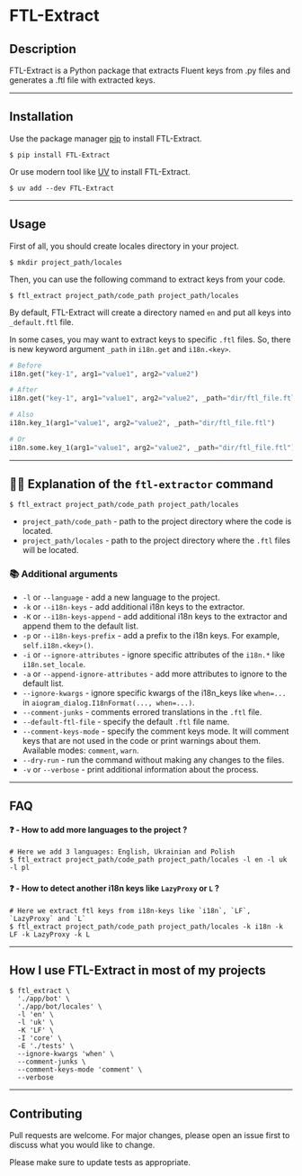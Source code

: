 # FTL-Extract

## Description

FTL-Extract is a Python package that extracts Fluent keys from .py files and generates a .ftl file with extracted keys.

***

## Installation

Use the package manager [pip](https://pip.pypa.io/en/stable) to install FTL-Extract.

```shell
$ pip install FTL-Extract
```

Or use modern tool like [UV](https://docs.astral.sh/uv/) to install FTL-Extract.

```shell
$ uv add --dev FTL-Extract
```

***

## Usage

First of all, you should create locales directory in your project.

```shell
$ mkdir project_path/locales
```

Then, you can use the following command to extract keys from your code.

```shell
$ ftl_extract project_path/code_path project_path/locales
```

By default, FTL-Extract will create a directory named `en` and put all keys into `_default.ftl` file.

In some cases, you may want to extract keys to specific `.ftl` files.
So, there is new keyword argument `_path` in `i18n.get` and `i18n.<key>`.

```python
# Before
i18n.get("key-1", arg1="value1", arg2="value2")

# After
i18n.get("key-1", arg1="value1", arg2="value2", _path="dir/ftl_file.ftl")

# Also
i18n.key_1(arg1="value1", arg2="value2", _path="dir/ftl_file.ftl")

# Or
i18n.some.key_1(arg1="value1", arg2="value2", _path="dir/ftl_file.ftl")
```

***

## 💁‍♂️ Explanation of the `ftl-extractor` command

```shell
$ ftl_extract project_path/code_path project_path/locales
```

- `project_path/code_path` - path to the project directory where the code is located.
- `project_path/locales` - path to the project directory where the `.ftl` files will be located.

### 📚 Additional arguments

- `-l` or `--language` - add a new language to the project.
- `-k` or `--i18n-keys` - add additional i18n keys to the extractor.
- `-K` or `--i18n-keys-append` - add additional i18n keys to the extractor and append them to the default list.
- `-p` or `--i18n-keys-prefix` - add a prefix to the i18n keys. For example, `self.i18n.<key>()`.
- `-i` or `--ignore-attributes` - ignore specific attributes of the `i18n.*` like `i18n.set_locale`.
- `-a` or `--append-ignore-attributes` - add more attributes to ignore to the default list.
- `--ignore-kwargs` - ignore specific kwargs of the i18n_keys like `when=...` in
  `aiogram_dialog.I18nFormat(..., when=...)`.
- `--comment-junks` - comments errored translations in the `.ftl` file.
- `--default-ftl-file` - specify the default `.ftl` file name.
- `--comment-keys-mode` - specify the comment keys mode. It will comment keys that are not used in the code or print
  warnings about them. Available modes: `comment`, `warn`.
- `--dry-run` - run the command without making any changes to the files.
- `-v` or `--verbose` - print additional information about the process.

***

## FAQ

#### ❓ - How to add more languages to the project ?

```shell
# Here we add 3 languages: English, Ukrainian and Polish
$ ftl_extract project_path/code_path project_path/locales -l en -l uk -l pl
```

#### ❓ - How to detect another i18n keys like `LazyProxy` or `L` ?

```shell
# Here we extract ftl keys from i18n-keys like `i18n`, `LF`, `LazyProxy` and `L`
$ ftl_extract project_path/code_path project_path/locales -k i18n -k LF -k LazyProxy -k L
```

***

## How I use FTL-Extract in most of my projects

```shell
$ ftl_extract \
  './app/bot' \
  './app/bot/locales' \
  -l 'en' \
  -l 'uk' \
  -K 'LF' \
  -I 'core' \
  -E './tests' \
  --ignore-kwargs 'when' \
  --comment-junks \
  --comment-keys-mode 'comment' \
  --verbose
```

***

## Contributing

Pull requests are welcome. For major changes, please open an issue first
to discuss what you would like to change.

Please make sure to update tests as appropriate.
